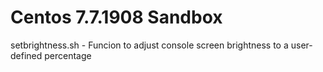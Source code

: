# Centos 7.7.1908 Sandbox

setbrightness.sh - Funcion to adjust console screen brightness to a user-defined percentage
